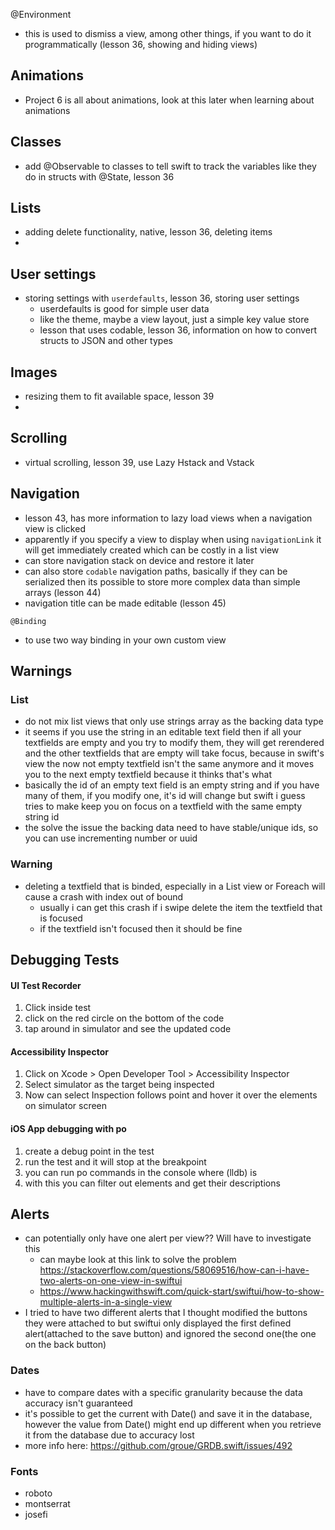 @Environment
- this is used to dismiss a view, among other things, if you want to do it programmatically (lesson 36, showing and hiding views)

## Animations
- Project 6 is all about animations, look at this later when learning about animations


## Classes
- add @Observable to classes to tell swift to track the variables like they do in structs with @State, lesson 36
## Lists
- adding delete functionality, native, lesson 36, deleting items
- 

## User settings
- storing settings with `userdefaults`, lesson 36, storing user settings
    - userdefaults is good for simple user data
    - like the theme, maybe a view layout, just a simple key value store 
    - lesson that uses codable, lesson 36, information on how to convert structs to JSON and other types

## Images
- resizing them to fit available space, lesson 39
- 

## Scrolling
- virtual scrolling, lesson 39, use Lazy Hstack and Vstack

## Navigation
- lesson 43, has more information to lazy load views when a navigation view is clicked
- apparently if you specify a view to display when using `navigationLink` it will get immediately created which can be costly in a list view
- can store navigation stack on device and restore it later
- can also store `codable` navigation paths, basically if they can be serialized then its possible to store more complex data than simple arrays (lesson 44)
- navigation title can be made editable (lesson 45)

`@Binding`
- to use two way binding in your own custom view

## Warnings
### List
- do not mix list views that only use strings array as the backing data type
- it seems if you use the string in an editable text field then if all your textfields are empty and you try to modify them, they will get rerendered and the other textfields that are empty will take focus, because in swift's view the now not empty textfield isn't the same anymore and it moves you to the next empty textfield because it thinks that's what 
- basically the id of an empty text field is an empty string and if you have many of them, if you modify one, it's id will change but swift i guess tries to make keep you on focus on a textfield with the same empty string id
- the solve the issue the backing data need to have stable/unique ids, so you can use incrementing number or uuid

### Warning
- deleting a textfield that is binded, especially in a List view or Foreach will cause a crash with index out of bound
    - usually i can get this crash if i swipe delete the item the textfield that is focused
    - if the textfield isn't focused then it should be fine

## Debugging Tests
#### UI Test Recorder
1. Click inside test
2. click on the red circle on the bottom of the code
3. tap around in simulator and see the updated code

#### Accessibility Inspector
1. Click on Xcode > Open Developer Tool > Accessibility Inspector
2. Select simulator as the target being inspected
3. Now can select Inspection follows point and hover it over the elements on simulator screen

#### iOS App debugging with po
1. create a debug point in the test
2. run the test and it will stop at the breakpoint
3. you can run po commands in the console where (lldb) is
4. with this you can filter out elements and get their descriptions

## Alerts
- can potentially only have one alert per view?? Will have to investigate this
    - can maybe look at this link to solve the problem https://stackoverflow.com/questions/58069516/how-can-i-have-two-alerts-on-one-view-in-swiftui
    - https://www.hackingwithswift.com/quick-start/swiftui/how-to-show-multiple-alerts-in-a-single-view
- I tried to have two different alerts that I thought modified the buttons they were attached to
    but swiftui only displayed the first defined alert(attached to the save button) and ignored the second one(the one on the back button)

### Dates
- have to compare dates with a specific granularity because the data accuracy isn't guaranteed
- it's possible to get the current with Date() and save it in the database, however the value from Date() might end up different when you retrieve it from the database due to accuracy lost
- more info here: https://github.com/groue/GRDB.swift/issues/492

### Fonts
- roboto
- montserrat
- josefi